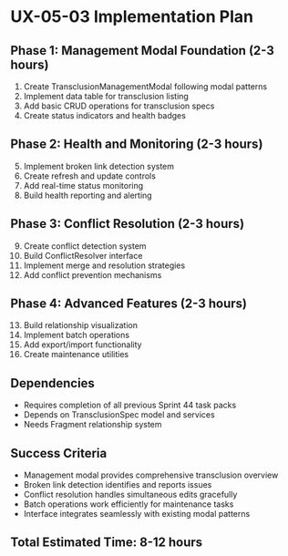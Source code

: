 # UX-05-03 Implementation Plan

## Phase 1: Management Modal Foundation (2-3 hours)
1. Create TransclusionManagementModal following modal patterns
2. Implement data table for transclusion listing
3. Add basic CRUD operations for transclusion specs
4. Create status indicators and health badges

## Phase 2: Health and Monitoring (2-3 hours)
5. Implement broken link detection system
6. Create refresh and update controls
7. Add real-time status monitoring
8. Build health reporting and alerting

## Phase 3: Conflict Resolution (2-3 hours)
9. Create conflict detection system
10. Build ConflictResolver interface
11. Implement merge and resolution strategies
12. Add conflict prevention mechanisms

## Phase 4: Advanced Features (2-3 hours)
13. Build relationship visualization
14. Implement batch operations
15. Add export/import functionality
16. Create maintenance utilities

## Dependencies
- Requires completion of all previous Sprint 44 task packs
- Depends on TransclusionSpec model and services
- Needs Fragment relationship system

## Success Criteria
- Management modal provides comprehensive transclusion overview
- Broken link detection identifies and reports issues
- Conflict resolution handles simultaneous edits gracefully
- Batch operations work efficiently for maintenance tasks
- Interface integrates seamlessly with existing modal patterns

## Total Estimated Time: 8-12 hours